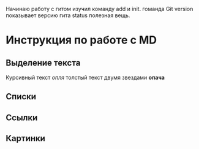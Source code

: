 Начинаю работу с гитом
изучил команду add и init.
гоманда Git version показывает версию гита 
status полезная вещь.
# Инструкция по работе с MD
## Выделение текста
Курсивный текст *опля* 
толстый текст двумя звездами **опача**
## Списки
## Ссылки
## Картинки
